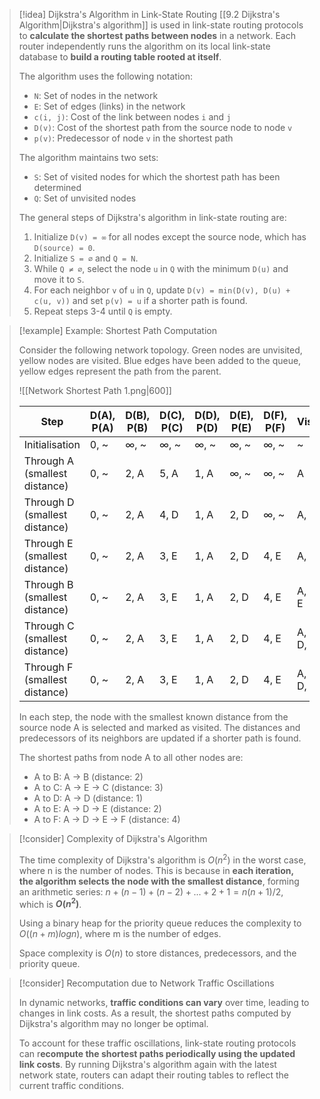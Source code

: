 > [!idea] Dijkstra's Algorithm in Link-State Routing
> [[9.2 Dijkstra's Algorithm|Dijkstra's algorithm]] is used in link-state routing protocols to **calculate the shortest paths between nodes** in a network. Each router independently runs the algorithm on its local link-state database to **build a routing table rooted at itself**.
>
> The algorithm uses the following notation:
> - `N`: Set of nodes in the network
> - `E`: Set of edges (links) in the network
> - `c(i, j)`: Cost of the link between nodes `i` and `j`
> - `D(v)`: Cost of the shortest path from the source node to node `v`
> - `p(v)`: Predecessor of node `v` in the shortest path
>
> The algorithm maintains two sets:
> - `S`: Set of visited nodes for which the shortest path has been determined
> - `Q`: Set of unvisited nodes
>
> The general steps of Dijkstra's algorithm in link-state routing are:
> 1. Initialize `D(v) = ∞` for all nodes except the source node, which has `D(source) = 0`.
> 2. Initialize `S = ∅` and `Q = N`.
> 3. While `Q ≠ ∅`, select the node `u` in `Q` with the minimum `D(u)` and move it to `S`.
> 4. For each neighbor `v` of `u` in `Q`, update `D(v) = min(D(v), D(u) + c(u, v))` and set `p(v) = u` if a shorter path is found.
> 5. Repeat steps 3-4 until `Q` is empty.

> [!example] Example: Shortest Path Computation
>
> Consider the following network topology. Green nodes are unvisited, yellow nodes are visited. Blue edges have been added to the queue, yellow edges represent the path from the parent.
>
> ![[Network Shortest Path 1.png|600]]
>
> | Step | D(A), P(A) | D(B), P(B) | D(C), P(C) | D(D), P(D) | D(E), P(E) | D(F), P(F) | Visited |
> | --- | --- | --- | --- | --- | --- | --- | --- |
> | Initialisation | 0, ~ | ∞, ~ | ∞, ~ | ∞, ~ | ∞, ~ | ∞, ~ | ~ |
> | Through A (smallest distance) | 0, ~ | 2, A | 5, A | 1, A | ∞, ~ | ∞, ~ | A |
> | Through D (smallest distance) | 0, ~ | 2, A | 4, D | 1, A | 2, D | ∞, ~ | A, D |
> | Through E (smallest distance) | 0, ~ | 2, A | 3, E | 1, A | 2, D | 4, E | A, D, E |
> | Through B (smallest distance) | 0, ~ | 2, A | 3, E | 1, A | 2, D | 4, E | A, B, D, E |
> | Through C (smallest distance) | 0, ~ | 2, A | 3, E | 1, A | 2, D | 4, E | A, B, C, D, E |
> | Through F (smallest distance) | 0, ~ | 2, A | 3, E | 1, A | 2, D | 4, E | A, B, C, D, E, F |
>
> In each step, the node with the smallest known distance from the source node A is selected and marked as visited. The distances and predecessors of its neighbors are updated if a shorter path is found.
>
> The shortest paths from node A to all other nodes are:
> - A to B: A → B (distance: 2)
> - A to C: A → E → C (distance: 3)
> - A to D: A → D (distance: 1)
> - A to E: A → D → E (distance: 2)
> - A to F: A → D → E → F (distance: 4)


> [!consider] Complexity of Dijkstra's Algorithm
>
> The time complexity of Dijkstra's algorithm is $O(n^2)$ in the worst case, where n is the number of nodes. This is because in **each iteration, the algorithm selects the node with the smallest distance**, forming an arithmetic series: $n + (n-1) + (n-2) + ... + 2 + 1 = n(n+1)/2$, which is **$O(n^2)$**.
>
> Using a binary heap for the priority queue reduces the complexity to $O((n + m) log n)$, where m is the number of edges.
>
> Space complexity is $O(n)$ to store distances, predecessors, and the priority queue.


> [!consider] Recomputation due to Network Traffic Oscillations
>
> In dynamic networks, **traffic conditions can vary** over time, leading to changes in link costs. As a result, the shortest paths computed by Dijkstra's algorithm may no longer be optimal.
>
> To account for these traffic oscillations, link-state routing protocols can r**ecompute the shortest paths periodically using the updated link costs**. By running Dijkstra's algorithm again with the latest network state, routers can adapt their routing tables to reflect the current traffic conditions.


